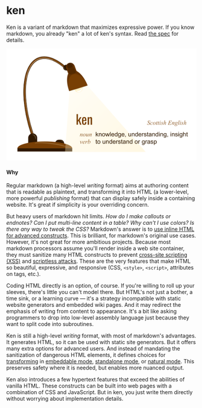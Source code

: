 # ken

Ken is a variant of markdown that maximizes expressive power. If you know markdown, you already "ken" a lot of ken's syntax. Read [the spec](spec) for details.


![definition](assets/definition.png)

#### Why

Regular markdown (a high-level *writing* format) aims at authoring content that is readable as plaintext, and transforming it into HTML (a lower-level, more powerful *publishing* format) that can display safely inside a containing website. It's great if simplicity is your overriding concern.

But heavy users of markdown hit limits. *How do I make callouts or endnotes? Can I put multi-line content in a table? Why can't I use colors? Is there any way to tweak the CSS?* Markdown's answer is to [use inline HTML for advanced constructs](https://daringfireball.net/projects/markdown/syntax#html). This is brilliant, for markdown's original use cases. However, it's not great for more ambitious projects. Because most markdown processors assume you'll render inside a web site container, they must sanitize many HTML constructs to prevent [cross-site scripting (XSS)](https://owasp.org/www-community/attacks/xss/#) and [scriptless attacks](https://citeseerx.ist.psu.edu/viewdoc/download?doi=10.1.1.469.7647&rep=rep1&type=pdf). These are the very features that make HTML so beautiful, expressive, and responsive (CSS, `<style>`, `<script>`, attributes on tags, etc.).

Coding HTML directly is an option, of course. If you're willing to roll up your sleeves, there's little you can't model there. But HTML's not just a bother, a time sink, or a learning curve &mdash; it's a strategy incompatible with static website generators and embedded wiki pages. And it may redirect the emphasis of writing from content to appearance. It's a bit like asking programmers to drop into low-level assembly language just because they want to split code into subroutines.

Ken is still a high-level *writing* format, with most of markdown's advantages. It generates HTML, so it can be used with static site generators. But it offers many extra options for advanced users. And instead of mandating the sanitization of dangerous HTML elements, it defines choices for [transforming](glossary#transformation) in [embeddable mode](glossary#embeddable-mode), [standalone mode](glossary#standalone-mode), or [natural mode](glossary#natural-mode). This preserves safety where it is needed, but enables more nuanced output.

Ken also introduces a few hypertext features that exceed the abilities of vanilla HTML. These constructs can be built into web pages with a combination of CSS and JavaScript. But in ken, you just write them directly without worrying about implementation details.
